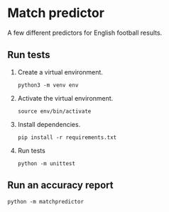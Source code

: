 # Match predictor

A few different predictors for English football results.

## Run tests

1.  Create a virtual environment.
    ```shell
    python3 -m venv env
    ```

1.  Activate the virtual environment.
    ```shell
    source env/bin/activate
    ```

1.  Install dependencies.
    ```shell
    pip install -r requirements.txt
    ```

1.  Run tests
    ```shell
    python -m unittest
    ```

## Run an accuracy report

```shell
python -m matchpredictor
```
